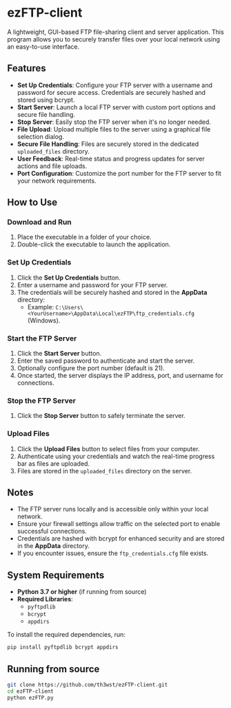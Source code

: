 # ezFTP-client

A lightweight, GUI-based FTP file-sharing client and server application. This program allows you to securely transfer files over your local network using an easy-to-use interface.

## Features

- **Set Up Credentials**: Configure your FTP server with a username and password for secure access. Credentials are securely hashed and stored using bcrypt.
- **Start Server**: Launch a local FTP server with custom port options and secure file handling.
- **Stop Server**: Easily stop the FTP server when it's no longer needed.
- **File Upload**: Upload multiple files to the server using a graphical file selection dialog.
- **Secure File Handling**: Files are securely stored in the dedicated `uploaded_files` directory.
- **User Feedback**: Real-time status and progress updates for server actions and file uploads.
- **Port Configuration**: Customize the port number for the FTP server to fit your network requirements.

## How to Use

### Download and Run

1. Place the executable in a folder of your choice.
2. Double-click the executable to launch the application.

### Set Up Credentials

1. Click the **Set Up Credentials** button.
2. Enter a username and password for your FTP server.
3. The credentials will be securely hashed and stored in the **AppData** directory:
   - Example: `C:\Users\<YourUsername>\AppData\Local\ezFTP\ftp_credentials.cfg` (Windows).

### Start the FTP Server

1. Click the **Start Server** button.
2. Enter the saved password to authenticate and start the server.
3. Optionally configure the port number (default is 21).
4. Once started, the server displays the IP address, port, and username for connections.

### Stop the FTP Server

1. Click the **Stop Server** button to safely terminate the server.

### Upload Files

1. Click the **Upload Files** button to select files from your computer.
2. Authenticate using your credentials and watch the real-time progress bar as files are uploaded.
3. Files are stored in the `uploaded_files` directory on the server.

## Notes

- The FTP server runs locally and is accessible only within your local network.
- Ensure your firewall settings allow traffic on the selected port to enable successful connections.
- Credentials are hashed with bcrypt for enhanced security and are stored in the **AppData** directory.
- If you encounter issues, ensure the `ftp_credentials.cfg` file exists.

## System Requirements

- **Python 3.7 or higher** (if running from source)
- **Required Libraries**:
  - `pyftpdlib`
  - `bcrypt`
  - `appdirs`

To install the required dependencies, run:

```bash
pip install pyftpdlib bcrypt appdirs
```

## Running from source
```bash
git clone https://github.com/th3wst/ezFTP-client.git
cd ezFTP-client
python ezFTP.py
```


